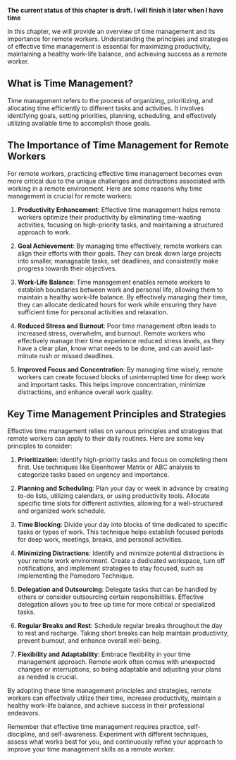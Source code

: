 **The current status of this chapter is draft. I will finish it later when I have time**

In this chapter, we will provide an overview of time management and its importance for remote workers. Understanding the principles and strategies of effective time management is essential for maximizing productivity, maintaining a healthy work-life balance, and achieving success as a remote worker.

What is Time Management?
------------------------

Time management refers to the process of organizing, prioritizing, and allocating time efficiently to different tasks and activities. It involves identifying goals, setting priorities, planning, scheduling, and effectively utilizing available time to accomplish those goals.

The Importance of Time Management for Remote Workers
----------------------------------------------------

For remote workers, practicing effective time management becomes even more critical due to the unique challenges and distractions associated with working in a remote environment. Here are some reasons why time management is crucial for remote workers:

1. **Productivity Enhancement**: Effective time management helps remote workers optimize their productivity by eliminating time-wasting activities, focusing on high-priority tasks, and maintaining a structured approach to work.

2. **Goal Achievement**: By managing time effectively, remote workers can align their efforts with their goals. They can break down large projects into smaller, manageable tasks, set deadlines, and consistently make progress towards their objectives.

3. **Work-Life Balance**: Time management enables remote workers to establish boundaries between work and personal life, allowing them to maintain a healthy work-life balance. By effectively managing their time, they can allocate dedicated hours for work while ensuring they have sufficient time for personal activities and relaxation.

4. **Reduced Stress and Burnout**: Poor time management often leads to increased stress, overwhelm, and burnout. Remote workers who effectively manage their time experience reduced stress levels, as they have a clear plan, know what needs to be done, and can avoid last-minute rush or missed deadlines.

5. **Improved Focus and Concentration**: By managing time wisely, remote workers can create focused blocks of uninterrupted time for deep work and important tasks. This helps improve concentration, minimize distractions, and enhance overall work quality.

Key Time Management Principles and Strategies
---------------------------------------------

Effective time management relies on various principles and strategies that remote workers can apply to their daily routines. Here are some key principles to consider:

1. **Prioritization**: Identify high-priority tasks and focus on completing them first. Use techniques like Eisenhower Matrix or ABC analysis to categorize tasks based on urgency and importance.

2. **Planning and Scheduling**: Plan your day or week in advance by creating to-do lists, utilizing calendars, or using productivity tools. Allocate specific time slots for different activities, allowing for a well-structured and organized work schedule.

3. **Time Blocking**: Divide your day into blocks of time dedicated to specific tasks or types of work. This technique helps establish focused periods for deep work, meetings, breaks, and personal activities.

4. **Minimizing Distractions**: Identify and minimize potential distractions in your remote work environment. Create a dedicated workspace, turn off notifications, and implement strategies to stay focused, such as implementing the Pomodoro Technique.

5. **Delegation and Outsourcing**: Delegate tasks that can be handled by others or consider outsourcing certain responsibilities. Effective delegation allows you to free up time for more critical or specialized tasks.

6. **Regular Breaks and Rest**: Schedule regular breaks throughout the day to rest and recharge. Taking short breaks can help maintain productivity, prevent burnout, and enhance overall well-being.

7. **Flexibility and Adaptability**: Embrace flexibility in your time management approach. Remote work often comes with unexpected changes or interruptions, so being adaptable and adjusting your plans as needed is crucial.

By adopting these time management principles and strategies, remote workers can effectively utilize their time, increase productivity, maintain a healthy work-life balance, and achieve success in their professional endeavors.

Remember that effective time management requires practice, self-discipline, and self-awareness. Experiment with different techniques, assess what works best for you, and continuously refine your approach to improve your time management skills as a remote worker.
